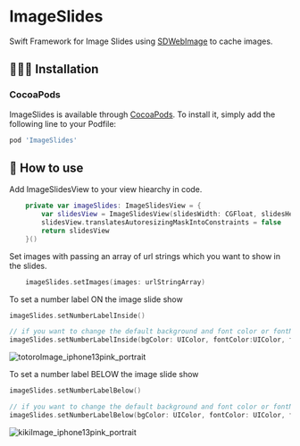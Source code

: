 # ImageSlides
Swift Framework for Image Slides using [SDWebImage](https://github.com/SDWebImage/SDWebImage) to cache images.

## 👩🏻‍🔧 Installation

### CocoaPods
ImageSlides is available through [CocoaPods](http://cocoapods.org). To install
it, simply add the following line to your Podfile:

```ruby
pod 'ImageSlides'
```

## 📑 How to use
Add ImageSlidesView to your view hiearchy in code.
```swift
    private var imageSlides: ImageSlidesView = {
        var slidesView = ImageSlidesView(slidesWidth: CGFloat, slidesHeight: CGFloat)
        slidesView.translatesAutoresizingMaskIntoConstraints = false
        return slidesView
    }()
```

Set images with passing an array of url strings which you want to show in the slides.
```swift
    imageSlides.setImages(images: urlStringArray)
```

To set a number label ON the image slide show
```swift
imageSlides.setNumberLabelInside()

// if you want to change the default background and font color or fontName. Nil can be passed.
imageSlides.setNumberLabelInside(bgColor: UIColor, fontColor:UIColor, fontName: String)
```
![totoroImage_iphone13pink_portrait](https://user-images.githubusercontent.com/66197018/173561730-9d016912-1cf4-429d-8ae0-591aac3e9aac.png)

To set a number label BELOW the image slide show
```swift
imageSlides.setNumberLabelBelow()

// if you want to change the default background and font color or fontName. Nil can be passed.
imageSlides.setNumberLabelBelow(bgColor: UIColor, fontColor: UIColor, fontName: String)
```
![kikiImage_iphone13pink_portrait](https://user-images.githubusercontent.com/66197018/173561557-8e55893c-14ba-4bda-9bc8-e2ca62cfc13a.png)
